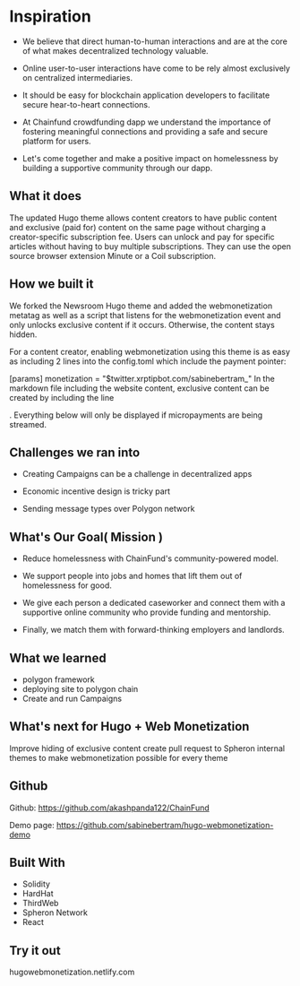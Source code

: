 # Inspiration
- We believe that direct human-to-human interactions and are at the core of what makes decentralized technology valuable.

- Online user-to-user interactions have come to be rely almost exclusively on centralized intermediaries.

- It should be easy for blockchain application developers to facilitate secure hear-to-heart connections.

- At Chainfund crowdfunding dapp we understand the importance of fostering meaningful connections and providing a safe and secure platform for users.

- Let's come together and make a positive impact on homelessness by building a supportive community through our dapp.

## What it does
The updated Hugo theme allows content creators to have public content and exclusive (paid for) content on the same page without charging a creator-specific subscription fee. Users can unlock and pay for specific articles without having to buy multiple subscriptions. They can use the open source browser extension Minute or a Coil subscription.

## How we built it
We forked the Newsroom Hugo theme and added the webmonetization metatag as well as a script that listens for the webmonetization event and only unlocks exclusive content if it occurs. Otherwise, the content stays hidden.

For a content creator, enabling webmonetization using this theme is as easy as including 2 lines into the config.toml which include the payment pointer:

[params]
  monetization = "$twitter.xrptipbot.com/sabinebertram_"
In the markdown file including the website content, exclusive content can be created by including the line <div id='exclusive'></div>. Everything below will only be displayed if micropayments are being streamed.

## Challenges we ran into
- Creating Campaigns can be a challenge in decentralized apps

- Economic incentive design is tricky part 

- Sending  message types over Polygon network

## What's Our Goal( Mission )
- Reduce homelessness with ChainFund's community-powered model.

- We support people into jobs and homes that lift them out of homelessness for good. 

- We give each person a dedicated caseworker and connect them with a supportive online community who provide funding and mentorship. 

- Finally, we match them with forward-thinking employers and landlords.




## What we learned
- polygon framework
- deploying site to polygon chain
- Create and run Campaigns

## What's next for Hugo + Web Monetization
Improve hiding of exclusive content
create pull request to Spheron internal themes to make webmonetization possible for every theme

## Github
Github: https://github.com/akashpanda122/ChainFund

Demo page: https://github.com/sabinebertram/hugo-webmonetization-demo

## Built With
- Solidity
- HardHat
- ThirdWeb
- Spheron Network 
- React


## Try it out
hugowebmonetization.netlify.com
